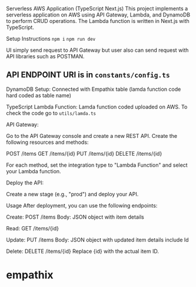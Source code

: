 Serverless AWS Application (TypeScript Next.js)
This project implements a serverless application on AWS using API Gateway, Lambda, and DynamoDB to perform CRUD operations. The Lambda function is written in Next.js with TypeScript.

Setup Instructions
`npm i`
`npm run dev`

UI simply send request to API Gateway but user also can send request with API libraries such as POSTMAN.

## API ENDPOINT URI is in `constants/config.ts`

DynamoDB Setup:
Connected with Empathix table (lamda function code hard coded as table name)

TypeScript Lambda Function:
Lamda function coded uploaded on AWS.
To check the code go to `utils/lamda.ts`

API Gateway:

Go to the API Gateway console and create a new REST API.
Create the following resources and methods:

POST /items
GET /items/{id}
PUT /items/{id}
DELETE /items/{id}

For each method, set the integration type to "Lambda Function" and select your Lambda function.

Deploy the API:

Create a new stage (e.g., "prod") and deploy your API.

Usage
After deployment, you can use the following endpoints:

Create: POST /items
Body: JSON object with item details

Read: GET /items/{id}

Update: PUT /items
Body: JSON object with updated item details include Id

Delete: DELETE /items/{id}
Replace {id} with the actual item ID.

# empathix
